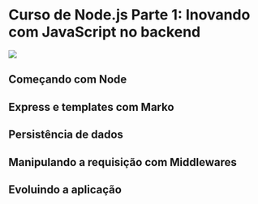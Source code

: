 # Curso de Node.js Parte 1: Inovando com JavaScript no backend

![](https://alura.com.br/assets/api/share/curso-nodejs-fundamentos.png)

## Começando com Node

## Express e templates com Marko

## Persistência de dados

## Manipulando a requisição com Middlewares

## Evoluindo a aplicação

